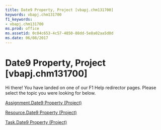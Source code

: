 ```yaml
---
title: Date9 Property, Project [vbapj.chm131700]
keywords: vbapj.chm131700
f1_keywords:
- vbapj.chm131700
ms.prod: office
ms.assetid: 0c04c653-4c57-4850-88dd-5e8a02aa5d0d
ms.date: 06/08/2017
---
```



# Date9 Property, Project [vbapj.chm131700]

Hi there! You have landed on one of our F1 Help redirector pages. Please select the topic you were looking for below.

[Assignment.Date9 Property (Project)](http://msdn.microsoft.com/library/a53e08a9-cd7e-2652-60d8-b1adc90e926c%28Office.15%29.aspx)

[Resource.Date9 Property (Project)](http://msdn.microsoft.com/library/b6927a45-0eee-6704-0448-5b7db405472e%28Office.15%29.aspx)

[Task.Date9 Property (Project)](http://msdn.microsoft.com/library/f44e530e-6534-b317-6b07-864a415b964b%28Office.15%29.aspx)

